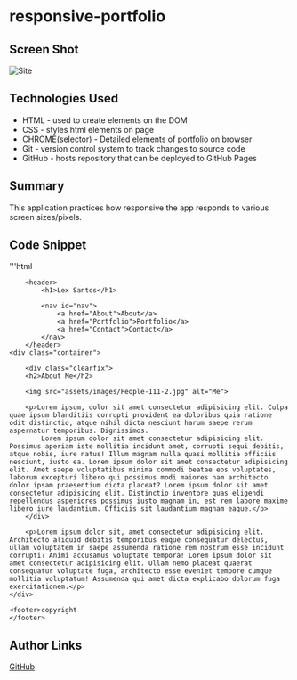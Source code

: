 # responsive-portfolio

## Screen Shot
![Site](sitescreenshot.png)

## Technologies Used
- HTML - used to create elements on the DOM
- CSS - styles html elements on page
- CHROME(selector) - Detailed elements of portfolio on browser
- Git - version control system to track changes to source code
- GitHub - hosts repository that can be deployed to GitHub Pages

## Summary
This application practices how responsive the app responds to various screen sizes/pixels.

## Code Snippet
'''html
<body>

        <header>
            <h1>Lex Santos</h1>

            <nav id="nav">
                <a href="About">About</a>
                <a href="Portfolio">Portfolio</a>
                <a href="Contact">Contact</a>
            </nav>
        </header>
    <div class="container">

        <div class="clearfix">
        <h2>About Me</h2>

        <img src="assets/images/People-111-2.jpg" alt="Me">
        
        <p>Lorem ipsum, dolor sit amet consectetur adipisicing elit. Culpa quae ipsum blanditiis corrupti provident ea doloribus quia ratione odit distinctio, atque nihil dicta nesciunt harum saepe rerum aspernatur temporibus. Dignissimos.
            Lorem ipsum dolor sit amet consectetur adipisicing elit. Possimus aperiam iste mollitia incidunt amet, corrupti sequi debitis, atque nobis, iure natus! Illum magnam nulla quasi mollitia officiis nesciunt, iusto ea. Lorem ipsum dolor sit amet consectetur adipisicing elit. Amet saepe voluptatibus minima commodi beatae eos voluptates, laborum excepturi libero qui possimus modi maiores nam architecto dolor ipsam praesentium dicta placeat? Lorem ipsum dolor sit amet consectetur adipisicing elit. Distinctio inventore quas eligendi repellendus asperiores possimus iusto magnam in, est rem labore maxime libero iure laudantium. Officiis sit laudantium magnam eaque.</p>
        </div>

        <p>Lorem ipsum dolor sit, amet consectetur adipisicing elit. Architecto aliquid debitis temporibus eaque consequatur delectus, ullam voluptatem in saepe assumenda ratione rem nostrum esse incidunt corrupti? Animi accusamus voluptate tempora! Lorem ipsum dolor sit amet consectetur adipisicing elit. Ullam nemo placeat quaerat consequatur voluptate fuga, architecto esse eveniet tempore cumque mollitia voluptatum! Assumenda qui amet dicta explicabo dolorum fuga exercitationem.</p>
    </div>

    <footer>copyright
    </footer>

</body>

## Author Links
[GitHub](https://github.com/flexsant)